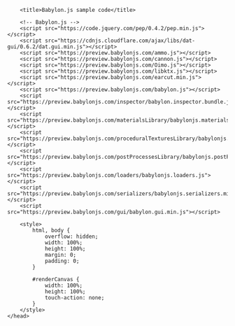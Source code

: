 <!DOCTYPE html>
<html>
    <head>
        <meta http-equiv="Content-Type" content="text/html; charset=utf-8" />

        <title>Babylon.js sample code</title>

        <!-- Babylon.js -->
        <script src="https://code.jquery.com/pep/0.4.2/pep.min.js"></script>
        <script src="https://cdnjs.cloudflare.com/ajax/libs/dat-gui/0.6.2/dat.gui.min.js"></script>
        <script src="https://preview.babylonjs.com/ammo.js"></script>
        <script src="https://preview.babylonjs.com/cannon.js"></script>
        <script src="https://preview.babylonjs.com/Oimo.js"></script>
        <script src="https://preview.babylonjs.com/libktx.js"></script>
        <script src="https://preview.babylonjs.com/earcut.min.js"></script>
        <script src="https://preview.babylonjs.com/babylon.js"></script>
        <script src="https://preview.babylonjs.com/inspector/babylon.inspector.bundle.js"></script>
        <script src="https://preview.babylonjs.com/materialsLibrary/babylonjs.materials.min.js"></script>
        <script src="https://preview.babylonjs.com/proceduralTexturesLibrary/babylonjs.proceduralTextures.min.js"></script>
        <script src="https://preview.babylonjs.com/postProcessesLibrary/babylonjs.postProcess.min.js"></script>
        <script src="https://preview.babylonjs.com/loaders/babylonjs.loaders.js"></script>
        <script src="https://preview.babylonjs.com/serializers/babylonjs.serializers.min.js"></script>
        <script src="https://preview.babylonjs.com/gui/babylon.gui.min.js"></script>

        <style>
            html, body {
                overflow: hidden;
                width: 100%;
                height: 100%;
                margin: 0;
                padding: 0;
            }

            #renderCanvas {
                width: 100%;
                height: 100%;
                touch-action: none;
            }
        </style>
    </head>
<body>
    <canvas id="renderCanvas"></canvas>
    <script>
        var canvas = document.getElementById("renderCanvas");

        var engine = null;
        var scene = null;
        var sceneToRender = null;
        var createDefaultEngine = function() { return new BABYLON.Engine(canvas, true, { preserveDrawingBuffer: true, stencil: true }); };
        var createScene = async function () {
        
            // This creates a basic Babylon Scene object (non-mesh)
            var scene = new BABYLON.Scene(engine);
        
            // This creates and positions a free camera (non-mesh)
            var camera = new BABYLON.FreeCamera("camera1", new BABYLON.Vector3(0, 5, -10), scene);
        
            // This targets the camera to scene origin
            camera.setTarget(BABYLON.Vector3.Zero());
        
            // This attaches the camera to the canvas
            camera.attachControl(canvas, true);
        
            // This creates a light, aiming 0,1,0 - to the sky (non-mesh)
            var light = new BABYLON.HemisphericLight("light", new BABYLON.Vector3(0, 1, 0), scene);
        
            // Default intensity is 1. Let's dim the light a small amount
            light.intensity = 0.7;
        
            // Our built-in 'sphere' shape.
            var sphere = BABYLON.MeshBuilder.CreateSphere("sphere", {diameter: 2, segments: 32}, scene);
        
            // Move the sphere upward 1/2 its height
            sphere.position.y = 1;
        
            const environment = scene.createDefaultEnvironment();
        
            // XR
            const xrHelper = await scene.createDefaultXRExperienceAsync({
                floorMeshes: [environment.ground]
            });
        
            return scene;
        
        };
        
        engine = createDefaultEngine();
        if (!engine) throw 'engine should not be null.';
        scene = createScene();;
        scene.then(returnedScene => { sceneToRender = returnedScene; });
        

        engine.runRenderLoop(function () {
            if (sceneToRender) {
                sceneToRender.render();
            }
        });

        // Resize
        window.addEventListener("resize", function () {
            engine.resize();
        });
    </script>
</body>
</html>
